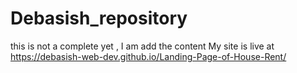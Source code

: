 # Debasish_repository
this is not a complete yet , I am add the content
My site is live at https://debasish-web-dev.github.io/Landing-Page-of-House-Rent/
